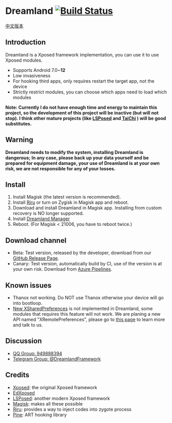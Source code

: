 # Dreamland [![Build Status](https://dev.azure.com/ssz33334930121/ssz3333493/_apis/build/status/canyie.Dreamland?branchName=master)](https://dev.azure.com/ssz33334930121/ssz3333493/_build/latest?definitionId=1&branchName=master)

[中文版本](https://github.com/canyie/Dreamland/blob/master/README_CN.md)

## Introduction
Dreamland is a Xposed framework implementation, you can use it to use Xposed modules.
- Supports Android 7.0~**12**
- Low invasiveness
- For hooking third apps, only requires restart the target app, not the device
- Strictly restrict modules, you can choose which apps need to load which modules

**Note: Currently I do not have enough time and energy to maintain this project, so the development of this project will be inactive (but will not stop). I think other mature projects (like [LSPosed](https://github.com/LSPosed/LSPosed) and [TaiChi](https://taichi.cool/) ) will be good substitutes.**

## Warning
**Dreamland needs to modify the system, installing Dreamland is dangerous; In any case, please back up your data yourself and be prepared for equipment damage, your use of Dreamland is at your own risk, we are not responsible for any of your losses.**

## Install
1. Install Magisk (the latest version is recommended).
2. Install [Riru](https://github.com/RikkaApps/Riru) or turn on Zygisk in Magisk app and reboot.
3. Download and install Dreamland in Magisk app. Installing from custom recovery is NO longer supported.
4. Install [Dreamland Manager](https://github.com/canyie/DreamlandManager/releases)
5. Reboot. (For Magisk < 21006, you have to reboot twice.)

## Download channel
- Beta: Test version, released by the developer, download from our [GitHub Release Page](https://github.com/canyie/Dreamland/releases).
- Canary: Test version, automatically build by CI, use of the version is at your own risk. Download from [Azure Pipelines](https://dev.azure.com/ssz33334930121/ssz3333493/_build/latest?definitionId=1&branchName=master).

## Known issues
- Thanox not working. Do NOT use Thanox otherwise your device will go into bootloop.
- [New XSharedPreferences](https://github.com/LSPosed/LSPosed/wiki/New-XSharedPreferences) is not implemented in Dreamland, some modules that requires this feature will not work. We are planing a new API named "XRemotePreferences", please go to [this page](https://github.com/libxposed/XposedService/issues/1) to learn more and talk to us.

## Discussion
- [QQ Group: 949888394](https://shang.qq.com/wpa/qunwpa?idkey=25549719b948d2aaeb9e579955e39d71768111844b370fcb824d43b9b20e1c04)
- [Telegram Group: @DreamlandFramework](https://t.me/DreamlandFramework)

## Credits
- [Xposed](https://github.com/rovo89/Xposed): the original Xposed framework
- [EdXposed](https://github.com/ElderDrivers/EdXposed)
- [LSPosed](https://github.com/LSPosed/LSPosed): another modern Xposed framework
- [Magisk](https://github.com/topjohnwu/Magisk): makes all these possible
- [Riru](https://github.com/RikkaApps/Riru): provides a way to inject codes into zygote process
- [Pine](https://github.com/canyie/pine): ART hooking library
